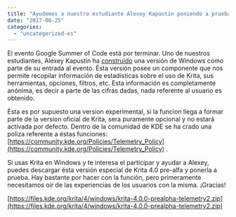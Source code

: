 ```yaml
---
title: "Ayudemos a nuestro estudiante Alexey Kapustin poniendo a prueba su colaboracion en GSoC"
date: "2017-08-25"
categories: 
  - "uncategorized-es"
---
```


El evento Google Summer of Code está por terminar. Uno de nuestros estudiantes, Alexey Kapustin ha [construido](https://community.kde.org/GSoC/2017/StatusReports/AlexeyKapustin) una versión de Windows como parte de su entrada al evento. Ésta versión posee un componente que nos permite recopilar información de estadísticas sobre el uso de Krita, sus herramientas, opciones, filtros, etc. Esta información es completamente anónima, es decir a parte de las cifras dadas, nada referente al usuario es obtenido.

Ésta es por supuesto una version experimental, si la funcion llega a formar parte de la version oficial de Krita, sera puramente opcional y no estará activada por defecto. Dentro de la comunidad de KDE se ha crado una poliza referente a éstas funciones: [https://community.kde.org/Policies/Telemetry_Policy](https://community.kde.org/Policies/Telemetry_Policy) .

Si usas Krita en Windows y te interesa el participar y ayudar a Alexey, puedes descargar ésta versión especial de Krita 4.0 pre-alfa y ponerla a prueba. Hay bastante por hacer con la función, pero primeramente necesitamos oír de las experiencias de los usuarios con la misma. ¡Gracias!

[https://files.kde.org/krita/4/windows/krita-4.0.0-prealpha-telemetry2.zip](https://files.kde.org/krita/4/windows/krita-4.0.0-prealpha-telemetry2.zip)
